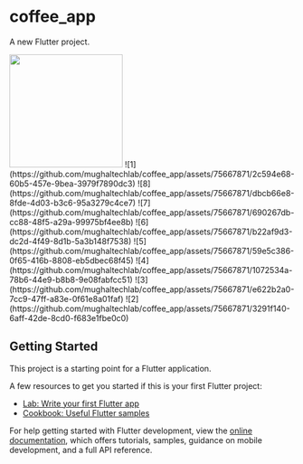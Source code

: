 # coffee_app

A new Flutter project.

<img src="https://github.com/mughaltechlab/coffee_app/assets/75667871/2c594e68-60b5-457e-9bea-3979f7890dc3" width="200" />
![1](https://github.com/mughaltechlab/coffee_app/assets/75667871/2c594e68-60b5-457e-9bea-3979f7890dc3)
![8](https://github.com/mughaltechlab/coffee_app/assets/75667871/dbcb66e8-8fde-4d03-b3c6-95a3279c4ce7)
![7](https://github.com/mughaltechlab/coffee_app/assets/75667871/690267db-cc88-48f5-a29a-99975bf4ee8b)
![6](https://github.com/mughaltechlab/coffee_app/assets/75667871/b22af9d3-dc2d-4f49-8d1b-5a3b148f7538)
![5](https://github.com/mughaltechlab/coffee_app/assets/75667871/59e5c386-0f65-416b-8808-eb5dbec68f45)
![4](https://github.com/mughaltechlab/coffee_app/assets/75667871/1072534a-78b6-44e9-b8b8-9e08fabfcc51)
![3](https://github.com/mughaltechlab/coffee_app/assets/75667871/e622b2a0-7cc9-47ff-a83e-0f61e8a01faf)
![2](https://github.com/mughaltechlab/coffee_app/assets/75667871/3291f140-6aff-42de-8cd0-f683e1fbe0c0)

## Getting Started

This project is a starting point for a Flutter application.

A few resources to get you started if this is your first Flutter project:

- [Lab: Write your first Flutter app](https://docs.flutter.dev/get-started/codelab)
- [Cookbook: Useful Flutter samples](https://docs.flutter.dev/cookbook)

For help getting started with Flutter development, view the
[online documentation](https://docs.flutter.dev/), which offers tutorials,
samples, guidance on mobile development, and a full API reference.
